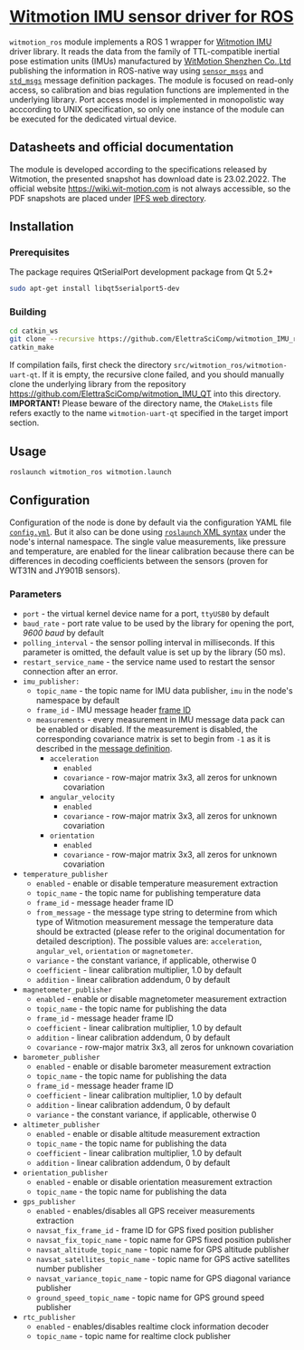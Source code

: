 # [Witmotion IMU sensor driver for ROS](https://wiki.ros.org/witmotion_ros)
`witmotion_ros` module implements a ROS 1 wrapper for [Witmotion IMU](https://github.com/ElettraSciComp/witmotion_IMU_QT) driver library. It reads the data from the family of TTL-compatible inertial pose estimation units (IMUs) manufactured by [WitMotion Shenzhen Co.,Ltd](https://www.wit-motion.com) publishing the information in ROS-native way using [`sensor_msgs`](http://wiki.ros.org/sensor_msgs) and [`std_msgs`](http://wiki.ros.org/std_msgs) message definition packages. The module is focused on read-only access, so calibration and bias regulation functions are implemented in the underlying library. Port access model is implemented in monopolistic way acccording to UNIX specification, so only one instance of the module can be executed for the dedicated virtual device.

## Datasheets and official documentation
The module is developed according to the specifications released by Witmotion, the presented snapshot has download date is 23.02.2022. The official website https://wiki.wit-motion.com is not always accessible, so the PDF snapshots are placed under [IPFS web directory](https://ipfs.elettra.eu/ipfs/QmWW2WFYyK5jMtNHbXF7jeTXrMtNkdAC42LtDV9DyLr9tP).

## Installation

### Prerequisites
The package requires QtSerialPort development package from Qt 5.2+
```sh
sudo apt-get install libqt5serialport5-dev
```

### Building
```sh
cd catkin_ws
git clone --recursive https://github.com/ElettraSciComp/witmotion_IMU_ros.git src/witmotion_ros
catkin_make
```
If compilation fails, first check the directory `src/witmotion_ros/witmotion-uart-qt`. If it is empty, the recursive clone failed, and you should manually clone the underlying library from the repository https://github.com/ElettraSciComp/witmotion_IMU_QT into this directory. **IMPORTANT!** Please beware of the directory name, the `CMakeLists` file refers exactly to the name `witmotion-uart-qt` specified in the target import section.


## Usage
```sh
roslaunch witmotion_ros witmotion.launch
```

## Configuration
Configuration of the node is done by default via the configuration YAML file [`config.yml`](./config/config.yml). But it also can be done using [`roslaunch` XML syntax](https://wiki.ros.org/roslaunch/XML) under the node's internal namespace. The single value measurements, like pressure and temperature, are enabled for the linear calibration because there can be differences in decoding coefficients between the sensors (proven for WT31N and JY901B sensors).

### Parameters
- `port` - the virtual kernel device name for a port, `ttyUSB0` by default
- `baud_rate` - port rate value to be used by the library for opening the port, _9600 baud_ by default
- `polling_interval` - the sensor polling interval in milliseconds. If this parameter is omitted, the default value is set up by the library (50 ms).
- `restart_service_name` - the service name used to restart the sensor connection after an error.
- `imu_publisher:`
    - `topic_name` - the topic name for IMU data publisher, `imu` in the node's namespace by default
    - `frame_id` - IMU message header [frame ID](https://wiki.ros.org/tf)
    - `measurements` - every measurement in IMU message data pack can be enabled or disabled. If the measurement is disabled, the corresponding covariance matrix is set to begin from `-1` as it is described in the [message definition](https://docs.ros.org/en/lunar/api/sensor_msgs/html/msg/Imu.html).
        - `acceleration`
            - `enabled`
            - `covariance` - row-major matrix 3x3, all zeros for unknown covariation
        - `angular_velocity`
            - `enabled`
            - `covariance` - row-major matrix 3x3, all zeros for unknown covariation
        - `orientation`
            - `enabled`
            - `covariance` - row-major matrix 3x3, all zeros for unknown covariation
- `temperature_publisher`
    - `enabled` - enable or disable temperature measurement extraction
    - `topic_name` - the topic name for publishing temperature data
    - `frame_id` - message header frame ID
    - `from_message` - the message type string to determine from which type of Witmotion measurement message the temperature data should be extracted (please refer to the original documentation for detailed description). The possible values are: `acceleration`, `angular_vel`, `orientation` or `magnetometer`.
    - `variance` - the constant variance, if applicable, otherwise 0
    - `coefficient` - linear calibration multiplier, 1.0 by default
    - `addition` - linear calibration addendum, 0 by default
- `magnetometer_publisher`
    - `enabled` - enable or disable magnetometer measurement extraction
    - `topic_name` - the topic name for publishing the data
    - `frame_id` - message header frame ID
    - `coefficient` - linear calibration multiplier, 1.0 by default
    - `addition` - linear calibration addendum, 0 by default
    - `covariance` - row-major matrix 3x3, all zeros for unknown covariation
- `barometer_publisher`
    - `enabled` - enable or disable barometer measurement extraction
    - `topic_name` - the topic name for publishing the data
    - `frame_id` - message header frame ID
    - `coefficient` - linear calibration multiplier, 1.0 by default
    - `addition` - linear calibration addendum, 0 by default
    - `variance` - the constant variance, if applicable, otherwise 0
- `altimeter_publisher`
    - `enabled` - enable or disable altitude measurement extraction
    - `topic_name` - the topic name for publishing the data
    - `coefficient` - linear calibration multiplier, 1.0 by default
    - `addition` - linear calibration addendum, 0 by default
- `orientation_publisher`
    - `enabled` - enable or disable orientation measurement extraction
    - `topic_name` - the topic name for publishing the data
- `gps_publisher`
    - `enabled` - enables/disables all GPS receiver measurements extraction
    - `navsat_fix_frame_id` - frame ID for GPS fixed position publisher
    - `navsat_fix_topic_name` - topic name for GPS fixed position publisher
    - `navsat_altitude_topic_name` - topic name for GPS altitude publisher
    - `navsat_satellites_topic_name` - topic name for GPS active satellites number publisher
    - `navsat_variance_topic_name` - topic name for GPS diagonal variance publisher
    - `ground_speed_topic_name` - topic name for GPS ground speed publisher
- `rtc_publisher`
    - `enabled` - enables/disables realtime clock information decoder
    - `topic_name` - topic name for realtime clock publisher

